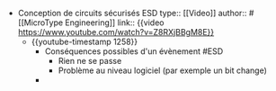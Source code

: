 - Conception de circuits sécurisés ESD
  type:: [[Video]]
  author:: #[[MicroType Engineering]]
  link:: {{video https://www.youtube.com/watch?v=Z8RXjBBgM8E}}
	- {{youtube-timestamp 1258}}
		- Conséquences possibles d'un évènement #ESD
			- Rien ne se passe
			- Problème au niveau logiciel (par exemple un bit change)
		-